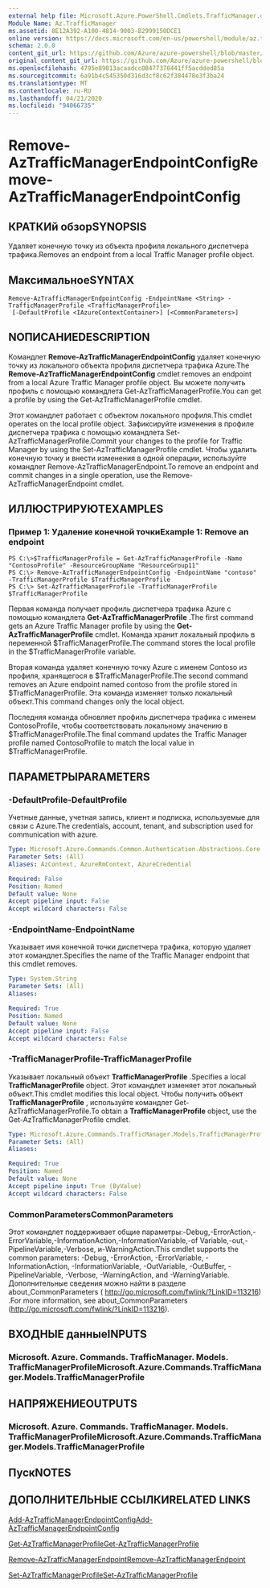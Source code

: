 ```yaml
---
external help file: Microsoft.Azure.PowerShell.Cmdlets.TrafficManager.dll-Help.xml
Module Name: Az.TrafficManager
ms.assetid: 8E12A392-A100-4814-9003-B2999150DCE1
online version: https://docs.microsoft.com/en-us/powershell/module/az.trafficmanager/remove-aztrafficmanagerendpointconfig
schema: 2.0.0
content_git_url: https://github.com/Azure/azure-powershell/blob/master/src/TrafficManager/TrafficManager/help/Remove-AzTrafficManagerEndpointConfig.md
original_content_git_url: https://github.com/Azure/azure-powershell/blob/master/src/TrafficManager/TrafficManager/help/Remove-AzTrafficManagerEndpointConfig.md
ms.openlocfilehash: 4795e89013acaadcc08477370441ff5acdded85a
ms.sourcegitcommit: 6a91b4c545350d316d3cf8c62f384478e3f3ba24
ms.translationtype: MT
ms.contentlocale: ru-RU
ms.lasthandoff: 04/21/2020
ms.locfileid: "94066735"
---
```

# <span data-ttu-id="54149-101">Remove-AzTrafficManagerEndpointConfig</span><span class="sxs-lookup"><span data-stu-id="54149-101">Remove-AzTrafficManagerEndpointConfig</span></span>

## <span data-ttu-id="54149-102">КРАТКИй обзор</span><span class="sxs-lookup"><span data-stu-id="54149-102">SYNOPSIS</span></span>
<span data-ttu-id="54149-103">Удаляет конечную точку из объекта профиля локального диспетчера трафика.</span><span class="sxs-lookup"><span data-stu-id="54149-103">Removes an endpoint from a local Traffic Manager profile object.</span></span>

## <span data-ttu-id="54149-104">Максимальное</span><span class="sxs-lookup"><span data-stu-id="54149-104">SYNTAX</span></span>

```
Remove-AzTrafficManagerEndpointConfig -EndpointName <String> -TrafficManagerProfile <TrafficManagerProfile>
 [-DefaultProfile <IAzureContextContainer>] [<CommonParameters>]
```

## <span data-ttu-id="54149-105">NОПИСАНИЕ</span><span class="sxs-lookup"><span data-stu-id="54149-105">DESCRIPTION</span></span>
<span data-ttu-id="54149-106">Командлет **Remove-AzTrafficManagerEndpointConfig** удаляет конечную точку из локального объекта профиля диспетчера трафика Azure.</span><span class="sxs-lookup"><span data-stu-id="54149-106">The **Remove-AzTrafficManagerEndpointConfig** cmdlet removes an endpoint from a local Azure Traffic Manager profile object.</span></span>
<span data-ttu-id="54149-107">Вы можете получить профиль с помощью командлета Get-AzTrafficManagerProfile.</span><span class="sxs-lookup"><span data-stu-id="54149-107">You can get a profile by using the Get-AzTrafficManagerProfile cmdlet.</span></span>

<span data-ttu-id="54149-108">Этот командлет работает с объектом локального профиля.</span><span class="sxs-lookup"><span data-stu-id="54149-108">This cmdlet operates on the local profile object.</span></span>
<span data-ttu-id="54149-109">Зафиксируйте изменения в профиле диспетчера трафика с помощью командлета Set-AzTrafficManagerProfile.</span><span class="sxs-lookup"><span data-stu-id="54149-109">Commit your changes to the profile for Traffic Manager by using the Set-AzTrafficManagerProfile cmdlet.</span></span>
<span data-ttu-id="54149-110">Чтобы удалить конечную точку и внести изменения в одной операции, используйте командлет Remove-AzTrafficManagerEndpoint.</span><span class="sxs-lookup"><span data-stu-id="54149-110">To remove an endpoint and commit changes in a single operation, use the Remove-AzTrafficManagerEndpoint cmdlet.</span></span>

## <span data-ttu-id="54149-111">ИЛЛЮСТРИРУЮТ</span><span class="sxs-lookup"><span data-stu-id="54149-111">EXAMPLES</span></span>

### <span data-ttu-id="54149-112">Пример 1: Удаление конечной точки</span><span class="sxs-lookup"><span data-stu-id="54149-112">Example 1: Remove an endpoint</span></span>
```
PS C:\>$TrafficManagerProfile = Get-AzTrafficManagerProfile -Name "ContosoProfile" -ResourceGroupName "ResourceGroup11"
PS C:\> Remove-AzTrafficManagerEndpointConfig -EndpointName "contoso" -TrafficManagerProfile $TrafficManagerProfile 
PS C:\> Set-AzTrafficManagerProfile -TrafficManagerProfile $TrafficManagerProfile
```

<span data-ttu-id="54149-113">Первая команда получает профиль диспетчера трафика Azure с помощью командлета **Get-AzTrafficManagerProfile** .</span><span class="sxs-lookup"><span data-stu-id="54149-113">The first command gets an Azure Traffic Manager profile by using the **Get-AzTrafficManagerProfile** cmdlet.</span></span>
<span data-ttu-id="54149-114">Команда хранит локальный профиль в переменной $TrafficManagerProfile.</span><span class="sxs-lookup"><span data-stu-id="54149-114">The command stores the local profile in the $TrafficManagerProfile variable.</span></span>

<span data-ttu-id="54149-115">Вторая команда удаляет конечную точку Azure с именем Contoso из профиля, хранящегося в $TrafficManagerProfile.</span><span class="sxs-lookup"><span data-stu-id="54149-115">The second command removes an Azure endpoint named contoso from the profile stored in $TrafficManagerProfile.</span></span>
<span data-ttu-id="54149-116">Эта команда изменяет только локальный объект.</span><span class="sxs-lookup"><span data-stu-id="54149-116">This command changes only the local object.</span></span>

<span data-ttu-id="54149-117">Последняя команда обновляет профиль диспетчера трафика с именем ContosoProfile, чтобы соответствовать локальному значению в $TrafficManagerProfile.</span><span class="sxs-lookup"><span data-stu-id="54149-117">The final command updates the Traffic Manager profile named ContosoProfile to match the local value in $TrafficManagerProfile.</span></span>

## <span data-ttu-id="54149-118">ПАРАМЕТРЫ</span><span class="sxs-lookup"><span data-stu-id="54149-118">PARAMETERS</span></span>

### <span data-ttu-id="54149-119">-DefaultProfile</span><span class="sxs-lookup"><span data-stu-id="54149-119">-DefaultProfile</span></span>
<span data-ttu-id="54149-120">Учетные данные, учетная запись, клиент и подписка, используемые для связи с Azure.</span><span class="sxs-lookup"><span data-stu-id="54149-120">The credentials, account, tenant, and subscription used for communication with azure.</span></span>

```yaml
Type: Microsoft.Azure.Commands.Common.Authentication.Abstractions.Core.IAzureContextContainer
Parameter Sets: (All)
Aliases: AzContext, AzureRmContext, AzureCredential

Required: False
Position: Named
Default value: None
Accept pipeline input: False
Accept wildcard characters: False
```

### <span data-ttu-id="54149-121">-EndpointName</span><span class="sxs-lookup"><span data-stu-id="54149-121">-EndpointName</span></span>
<span data-ttu-id="54149-122">Указывает имя конечной точки диспетчера трафика, которую удаляет этот командлет.</span><span class="sxs-lookup"><span data-stu-id="54149-122">Specifies the name of the Traffic Manager endpoint that this cmdlet removes.</span></span>

```yaml
Type: System.String
Parameter Sets: (All)
Aliases:

Required: True
Position: Named
Default value: None
Accept pipeline input: False
Accept wildcard characters: False
```

### <span data-ttu-id="54149-123">-TrafficManagerProfile</span><span class="sxs-lookup"><span data-stu-id="54149-123">-TrafficManagerProfile</span></span>
<span data-ttu-id="54149-124">Указывает локальный объект **TrafficManagerProfile** .</span><span class="sxs-lookup"><span data-stu-id="54149-124">Specifies a local **TrafficManagerProfile** object.</span></span>
<span data-ttu-id="54149-125">Этот командлет изменяет этот локальный объект.</span><span class="sxs-lookup"><span data-stu-id="54149-125">This cmdlet modifies this local object.</span></span>
<span data-ttu-id="54149-126">Чтобы получить объект **TrafficManagerProfile** , используйте командлет Get-AzTrafficManagerProfile.</span><span class="sxs-lookup"><span data-stu-id="54149-126">To obtain a **TrafficManagerProfile** object, use the Get-AzTrafficManagerProfile cmdlet.</span></span>

```yaml
Type: Microsoft.Azure.Commands.TrafficManager.Models.TrafficManagerProfile
Parameter Sets: (All)
Aliases:

Required: True
Position: Named
Default value: None
Accept pipeline input: True (ByValue)
Accept wildcard characters: False
```

### <span data-ttu-id="54149-127">CommonParameters</span><span class="sxs-lookup"><span data-stu-id="54149-127">CommonParameters</span></span>
<span data-ttu-id="54149-128">Этот командлет поддерживает общие параметры:-Debug,-ErrorAction,-ErrorVariable,-InformationAction,-InformationVariable,-of Variable,-out,-PipelineVariable,-Verbose, и-WarningAction.</span><span class="sxs-lookup"><span data-stu-id="54149-128">This cmdlet supports the common parameters: -Debug, -ErrorAction, -ErrorVariable, -InformationAction, -InformationVariable, -OutVariable, -OutBuffer, -PipelineVariable, -Verbose, -WarningAction, and -WarningVariable.</span></span> <span data-ttu-id="54149-129">Дополнительные сведения можно найти в разделе about_CommonParameters ( http://go.microsoft.com/fwlink/?LinkID=113216) .</span><span class="sxs-lookup"><span data-stu-id="54149-129">For more information, see about_CommonParameters (http://go.microsoft.com/fwlink/?LinkID=113216).</span></span>

## <span data-ttu-id="54149-130">ВХОДНЫЕ данные</span><span class="sxs-lookup"><span data-stu-id="54149-130">INPUTS</span></span>

### <span data-ttu-id="54149-131">Microsoft. Azure. Commands. TrafficManager. Models. TrafficManagerProfile</span><span class="sxs-lookup"><span data-stu-id="54149-131">Microsoft.Azure.Commands.TrafficManager.Models.TrafficManagerProfile</span></span>

## <span data-ttu-id="54149-132">НАПРЯЖЕНИЕ</span><span class="sxs-lookup"><span data-stu-id="54149-132">OUTPUTS</span></span>

### <span data-ttu-id="54149-133">Microsoft. Azure. Commands. TrafficManager. Models. TrafficManagerProfile</span><span class="sxs-lookup"><span data-stu-id="54149-133">Microsoft.Azure.Commands.TrafficManager.Models.TrafficManagerProfile</span></span>

## <span data-ttu-id="54149-134">Пуск</span><span class="sxs-lookup"><span data-stu-id="54149-134">NOTES</span></span>

## <span data-ttu-id="54149-135">ДОПОЛНИТЕЛЬНЫЕ ССЫЛКИ</span><span class="sxs-lookup"><span data-stu-id="54149-135">RELATED LINKS</span></span>

[<span data-ttu-id="54149-136">Add-AzTrafficManagerEndpointConfig</span><span class="sxs-lookup"><span data-stu-id="54149-136">Add-AzTrafficManagerEndpointConfig</span></span>](./Add-AzTrafficManagerEndpointConfig.md)

[<span data-ttu-id="54149-137">Get-AzTrafficManagerProfile</span><span class="sxs-lookup"><span data-stu-id="54149-137">Get-AzTrafficManagerProfile</span></span>](./Get-AzTrafficManagerProfile.md)

[<span data-ttu-id="54149-138">Remove-AzTrafficManagerEndpoint</span><span class="sxs-lookup"><span data-stu-id="54149-138">Remove-AzTrafficManagerEndpoint</span></span>](./Remove-AzTrafficManagerEndpoint.md)

[<span data-ttu-id="54149-139">Set-AzTrafficManagerProfile</span><span class="sxs-lookup"><span data-stu-id="54149-139">Set-AzTrafficManagerProfile</span></span>](./Set-AzTrafficManagerProfile.md)


